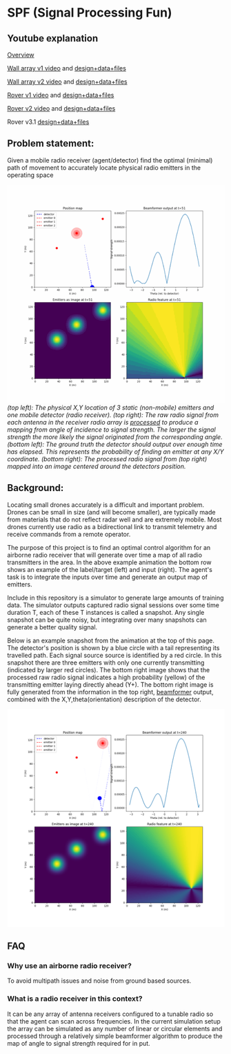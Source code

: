 # SPF (Signal Processing Fun)

## Youtube explanation

[Overview](https://www.youtube.com/watch?v=vj99KvB2AcA)

[Wall array v1 video](https://youtu.be/ljlRKGjBUoE) and [design+data+files](data_collection_model_and_results/2d_wall_array/2d_wall_array_v1)

[Wall array v2 video](https://youtu.be/9S3mgBD47kw) and [design+data+files](data_collection_model_and_results/2d_wall_array/2d_wall_array_v2)

[Rover v1 video](https://youtu.be/aGzOBduHrvo) and [design+data+files](data_collection_model_and_results/rover/rover_v1)

[Rover v2 video](https://youtube.com/shorts/qZmtBzATahE?feature=share) and [design+data+files](data_collection_model_and_results/rover/rover_v2)

Rover v3.1 [design+data+files](data_collection_model_and_results/rover/rover_v3.1)


## Problem statement:

Given a mobile radio receiver (agent/detector) find the optimal (minimal) path of movement to accurately locate physical radio emitters in the operating space

![Example session](images/01_example_animation.gif)
*(top left): The physical X,Y location of 3 static (non-mobile) emitters and one mobile detector (radio receiver). (top right): The raw radio signal from each antenna in the receiver radio array is [processed](software/notebooks/03_beamformer_wNoise.ipynb) to produce a mapping from angle of incidence to signal strength. The larger the signal strength the more likely the signal originated from the corresponding angle. (bottom left): The ground truth the detector should output over enough time has elapsed. This represents the probability of finding an emitter at any X/Y coordinate. (bottom right): The processed radio signal from (top right) mapped into an image centered around the detectors position.*

## Background:

Locating small drones accurately is a difficult and important problem. Drones can be small in size (and will become smaller), are typically made from materials that do not reflect radar well and are extremely mobile. Most drones currently use radio as a bidirectional link to transmit telemetry and receive commands from a remote operator.

The purpose of this project is to find an optimal control algorithm for an airborne radio receiver that will generate over time a map of all radio transmitters in the area.
In the above example animation the bottom row shows an example of the label/target (left) and input (right). The agent's task is to integrate the inputs over time and generate an output map of emitters.    

Include in this repository is a simulator to generate large amounts of training data. The simulator outputs captured radio signal sessions over some time duration T, each of these T instances is called a snapshot. Any single snapshot can be quite noisy, but integrating over many snapshots can generate a better quality signal. 

Below is an example snapshot from the animation at the top of this page. The detector's position is shown by a blue circle with a tail representing its travelled path. Each signal source source is identified by a red circle. In this snapshot there are three emitters with only one currently transmitting (indicated by larger red circles). The bottom right image shows that the processed raw radio signal indicates a high probability (yellow) of the transmitting emitter laying directly ahead (Y+). The bottom right image is fully generated from the information in the top right, [beamformer](software/notebooks/03_beamformer_wNoise.ipynb) output, combined with the X,Y,theta(orientation) description of the detector.  
 
![Example snapshot](images/01_emitter_right_example.png)


## FAQ 

### Why use an airborne radio receiver?

To avoid multipath issues and noise from ground based sources.

### What is a radio receiver in this context?

It can be any array of antenna receivers configured to a tunable radio so that the agent can scan across frequencies. In the current simulation setup the array can be simulated as any number of linear or circular elements and processed through a relatively simple beamformer algorithm to produce the map of angle to signal strength required for in
put.



